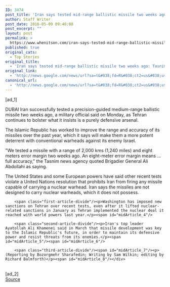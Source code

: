```yaml
---
ID: 3474
post_title: 'Iran says tested mid-range ballistic missile two weeks ago: Tasnim agency &#8211; Reuters'
author: Staff Writer
post_date: 2016-05-09 09:40:08
post_excerpt: ""
layout: post
permalink: >
  https://www.whenitson.com/iran-says-tested-mid-range-ballistic-missile-two-weeks-ago-tasnim-agency-reuters/
published: true
original_cats:
  - Top Stories
original_title:
  - 'Iran says tested mid-range ballistic missile two weeks ago: Tasnim agency - Reuters'
original_link:
  - 'http://news.google.com/news/url?sa=t&#038;fd=R&#038;ct2=us&#038;usg=AFQjCNGVJKFwLK7VZGUqauGQnikANSDvlw&#038;clid=c3a7d30bb8a4878e06b80cf16b898331&#038;cid=52779102402501&#038;ei=9lowV4mmKteJhQHKo6_YCw&#038;url=http://www.reuters.com/article/us-iran-missiles-idUSKCN0Y00M2'
canonical_url:
  - 'http://news.google.com/news/url?sa=t&#038;fd=R&#038;ct2=us&#038;usg=AFQjCNGVJKFwLK7VZGUqauGQnikANSDvlw&#038;clid=c3a7d30bb8a4878e06b80cf16b898331&#038;cid=52779102402501&#038;ei=9lowV4mmKteJhQHKo6_YCw&#038;url=http://www.reuters.com/article/us-iran-missiles-idUSKCN0Y00M2'
---
```

 [ad_1]
<br><div id="articleText">
<span id="midArticle_start"/>

<span class="focusParagraph" readability="6"><p><span class="articleLocation">DUBAI</span> Iran successfully tested a precision-guided medium-range ballistic missile two weeks ago, a military official said on Monday, as Tehran continues to bolster what it insists is a purely defensive arsenal.</p></span><span id="midArticle_0"/><p>The Islamic Republic has worked to improve the range and accuracy of its missiles over the past year, which it says will make them a more potent deterrent with conventional warheads against its enemy Israel.</p><span id="midArticle_1"/><p>"We tested a missile with a range of 2,000 kms (1,240 miles) and eight meters error margin two weeks ago. An eight-meter error margin means ... full accuracy," the Tasnim news agency quoted Brigadier General Ali Abdollahi as saying.</p><span id="midArticle_2"/><p>The United States and some European powers have said other recent tests violate a United Nations resolution that prohibits Iran from firing any missile capable of carrying a nuclear warhead. Iran says the missiles are not designed to carry nuclear warheads, which it does not possess.</p><span id="midArticle_3"/>
        
        <span class="first-article-divide"/><p>Washington has imposed new sanctions on Tehran over recent tests, even after it lifted nuclear-related sanctions in January as Tehran implemented the nuclear deal it reached with world powers last year.</p><span id="midArticle_4"/>
        
        <span class="second-article-divide"/><p>Iran's top leader Ayatollah Ali Khamenei said in March that missile development was key to the Islamic Republic's future, in order to maintain its defensive power and resist threats from its enemies.</p><span id="midArticle_5"/><span id="midArticle_6"/>
        
        <span class="third-article-divide"/><span id="midArticle_7"/><p> (Reporting by Bozorgmehr Sharafedin; Writing by Sam Wilkin; editing by Richard Balmforth)</p><span id="midArticle_8"/></div>
<br>[ad_2]
<br><a href="http://news.google.com/news/url?sa=t&#038;fd=R&#038;ct2=us&#038;usg=AFQjCNGVJKFwLK7VZGUqauGQnikANSDvlw&#038;clid=c3a7d30bb8a4878e06b80cf16b898331&#038;cid=52779102402501&#038;ei=9lowV4mmKteJhQHKo6_YCw&#038;url=http://www.reuters.com/article/us-iran-missiles-idUSKCN0Y00M2">Source </a>